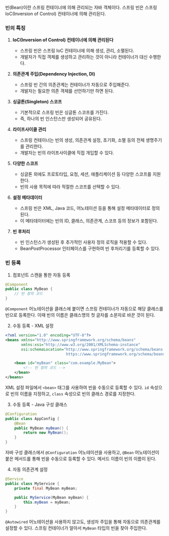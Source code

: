 빈(Bean)이란 스프링 컨테이너에 의해 관리되는 자바 객체이다. 스프링 빈은 스프링 IoC(Inversion of Control) 컨테이너에 의해 관리된다.

### 빈의 특징

1. **IoC(Inversion of Control) 컨테이너에 의해 관리된다**
    - 스프링 빈은 스프링 IoC 컨테이너에 의해 생성, 관리, 소멸된다.
    - 개발자가 직접 객체를 생성하고 관리하는 것이 아니라 컨테이너가 대신 수행한다.
    
2. **의존관계 주입(Dependency Injection, DI)**
    - 스프링 빈 간의 의존관계는 컨테이너가 자동으로 주입해준다.
    - 개발자는 필요한 의존 객체를 선언하기만 하면 된다.
	
3. **싱글톤(Singleton) 스코프**
    - 기본적으로 스프링 빈은 싱글톤 스코프를 가진다.
    - 즉, 하나의 빈 인스턴스만 생성되어 공유된다.
    
4. **라이프사이클 관리**
    - 스프링 컨테이너는 빈의 생성, 의존관계 설정, 초기화, 소멸 등의 전체 생명주기를 관리한다.
    - 개발자는 빈의 라이프사이클에 직접 개입할 수 있다.
    
5. **다양한 스코프**
    - 싱글톤 외에도 프로토타입, 요청, 세션, 애플리케이션 등 다양한 스코프를 지원한다.
    - 빈의 사용 목적에 따라 적절한 스코프를 선택할 수 있다.
    
6. **설정 메타데이터**
    - 스프링 빈은 XML, Java 코드, 어노테이션 등을 통해 설정 메타데이터로 정의된다.
    - 이 메타데이터에는 빈의 ID, 클래스, 의존관계, 스코프 등의 정보가 포함된다.
    
7. **빈 후처리**
    - 빈 인스턴스가 생성된 후 추가적인 사용자 정의 로직을 적용할 수 있다.
    - BeanPostProcessor 인터페이스를 구현하여 빈 후처리기를 등록할 수 있다.


### 빈 등록

1. 컴포넌트 스캔을 통한 자동 등록
```java
@Component
public class MyBean {
    // 빈 정의 코드
}
```
`@Component` 어노테이션을 클래스에 붙이면 스프링 컨테이너가 자동으로 해당 클래스를 빈으로 등록한다. 이때 빈의 이름은 클래스명의 첫 글자를 소문자로 바꾼 것이 된다.

2. 수동 등록 - XML 설정
```xml
<?xml version="1.0" encoding="UTF-8"?>
<beans xmlns="http://www.springframework.org/schema/beans"
       xmlns:xsi="http://www.w3.org/2001/XMLSchema-instance"
       xsi:schemaLocation="http://www.springframework.org/schema/beans
                           https://www.springframework.org/schema/beans/spring-beans.xsd">

    <bean id="myBean" class="com.example.MyBean">
        <!-- 빈 정의 코드 -->
    </bean>
</beans>
```

XML 설정 파일에서 `<bean>` 태그를 사용하여 빈을 수동으로 등록할 수 있다. `id` 속성으로 빈의 이름을 지정하고, `class` 속성으로 빈의 클래스 경로를 지정한다.

3. 수동 등록 - Java 구성 클래스
```java
@Configuration
public class AppConfig {
    @Bean
    public MyBean myBean() {
        return new MyBean();
    }
}
```
자바 구성 클래스에서 `@Configuration` 어노테이션을 사용하고, `@Bean` 어노테이션이 붙은 메서드를 통해 빈을 수동으로 등록할 수 있다. 메서드 이름이 빈의 이름이 된다.

4. 자동 의존관계 설정
```java
@Service
public class MyService {
    private final MyBean myBean;

    public MyService(MyBean myBean) {
        this.myBean = myBean;
    }
}
```
`@Autowired` 어노테이션을 사용하지 않고도, 생성자 주입을 통해 자동으로 의존관계를 설정할 수 있다. 스프링 컨테이너가 알아서 `MyBean` 타입의 빈을 찾아 주입한다.